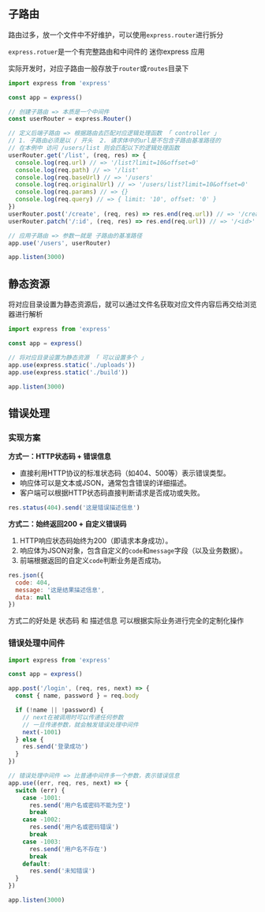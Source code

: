 ## 子路由

路由过多，放一个文件中不好维护，可以使用`express.router`进行拆分

`express.rotuer`是一个有完整路由和中间件的 迷你express 应用

实际开发时，对应子路由一般存放于`router`或`routes`目录下

```js
import express from 'express'

const app = express()

// 创建子路由 => 本质是一个中间件
const userRouter = express.Router()

// 定义后端子路由 => 根据路由去匹配对应逻辑处理函数 「 controller 」
// 1. 子路由必须是以 / 开头  2. 请求体中的url是不包含子路由基准路径的
// 在本例中 访问 /users/list 则会匹配以下的逻辑处理函数
userRouter.get('/list', (req, res) => {
  console.log(req.url) // => '/list?limit=10&offset=0'
  console.log(req.path) // => '/list'
  console.log(req.baseUrl) // => '/users'
  console.log(req.originalUrl) // => '/users/list?limit=10&offset=0'
  console.log(req.params) // => {}
  console.log(req.query) // => { limit: '10', offset: '0' }
})
userRouter.post('/create', (req, res) => res.end(req.url)) // => '/create'
userRouter.patch('/:id', (req, res) => res.end(req.url)) // => '/<id>'

// 应用子路由 => 参数一就是 子路由的基准路径
app.use('/users', userRouter)

app.listen(3000)
```



## 静态资源

将对应目录设置为静态资源后，就可以通过文件名获取对应文件内容后再交给浏览器进行解析

```js
import express from 'express'

const app = express()

// 将对应目录设置为静态资源 「 可以设置多个 」
app.use(express.static('./uploads'))
app.use(express.static('./build'))

app.listen(3000)
```



## 错误处理

### 实现方案

**方式一：HTTP状态码 + 错误信息**

+ 直接利用HTTP协议的标准状态码（如404、500等）表示错误类型。
+ 响应体可以是文本或JSON，通常包含错误的详细描述。
+ 客户端可以根据HTTP状态码直接判断请求是否成功或失败。

```js
res.status(404).send('这是错误描述信息')
```



**方式二：始终返回200 + 自定义错误码**

1. HTTP响应状态码始终为200（即请求本身成功）。
2. 响应体为JSON对象，包含自定义的`code`和`message`字段（以及业务数据）。
3. 前端根据返回的自定义`code`判断业务是否成功。

```js
res.json({
  code: 404,
  message: '这是结果描述信息',
  data: null
})
```

方式二的好处是 状态码 和 描述信息 可以根据实际业务进行完全的定制化操作



### 错误处理中间件

```js
import express from 'express'

const app = express()

app.post('/login', (req, res, next) => {
  const { name, password } = req.body

  if (!name || !password) {
    // next在被调用时可以传递任何参数
    // 一旦传递参数，就会触发错误处理中间件
    next(-1001)
  } else {
    res.send('登录成功')
  }
})

// 错误处理中间件 => 比普通中间件多一个参数，表示错误信息
app.use((err, req, res, next) => {
  switch (err) {
    case -1001:
      res.send('用户名或密码不能为空')
      break
    case -1002:
      res.send('用户名或密码错误')
      break
    case -1003:
      res.send('用户名不存在')
      break
    default:
      res.send('未知错误')
  }
})

app.listen(3000)
```



